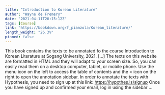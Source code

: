```yaml
---
title: "Introduction to Korean Literature"
author: "Wayne de Fremery"
date: "2021-04-11T20:15:12Z"
tags: [Course]
link: "https://bookdown.org/f_pianzola/Korean_literature/"
length_weight: "26.3%"
pinned: false
---
```


This book contains the texts to be annotated fo the course Introduction to Korean Literature at Sogang University, 2021. [...] The texts on this website are formatted in HTML and they will adapt to your screen size. So, you can easily read them on a desktop computer, tablet, or mobile phone. Use the menu icon on the left to access the table of contents and the < icon on the right to open the annotation sidebar. In order to annotate the texts with Hypothesis, you need to sign up at this link: https://hypothes.is/signup Once you have signed up and confirmed your email, log in using the sidebar ...

